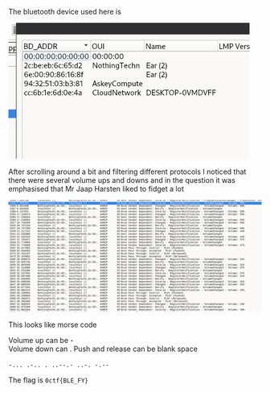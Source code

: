 The bluetooth device used here is 

![](./sc/bluetoothDevice.png)

After scrolling around a bit and filtering different protocols I noticed that there were several volume ups and downs and in the question it was emphasised that Mr Jaap Harsten liked to fidget a lot

![](./sc/volume.png)

This looks like morse code

Volume up can be -\
Volume down can .
Push and release can be blank space

`-... .-.. . ..--.- ..-. -.--`

The flag is `0ctf{BLE_FY}`
